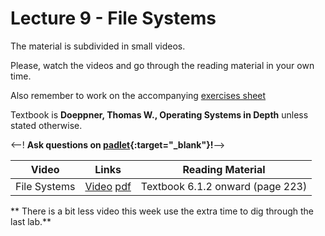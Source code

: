 # Lecture 9 - File Systems

The material is subdivided in small videos.

Please, watch the videos and go through the reading material in your own time.

Also remember to work on the accompanying [exercises sheet](../exercises/EXERCISES9.html)

Textbook is **Doeppner, Thomas W., Operating Systems in Depth** unless stated otherwise.

<--! **Ask questions on [padlet](https://uob.padlet.org/sanjayrawat/nndaw2bef7vf8jgr){:target="_blank"}!**-->

| Video                   | Links                     |        Reading Material                                                                                                                                                                                      |
|-------------------------|---------------------------|----------------------------------------------------------------------------------------------------------------------------------------------------------------------------------------------|
| File Systems | [Video](https://web.microsoftstream.com/video/e925d773-ef98-4f44-b8a1-b73656005224?list=studio) [pdf](https://github.com/cs-uob/COMS20012/blob/master/docs/slides/Week%209%20-%20File%20Systems.pdf) | Textbook 6.1.2 onward (page 223) |

** There is a bit less video this week use the extra time to dig through the last lab.**


